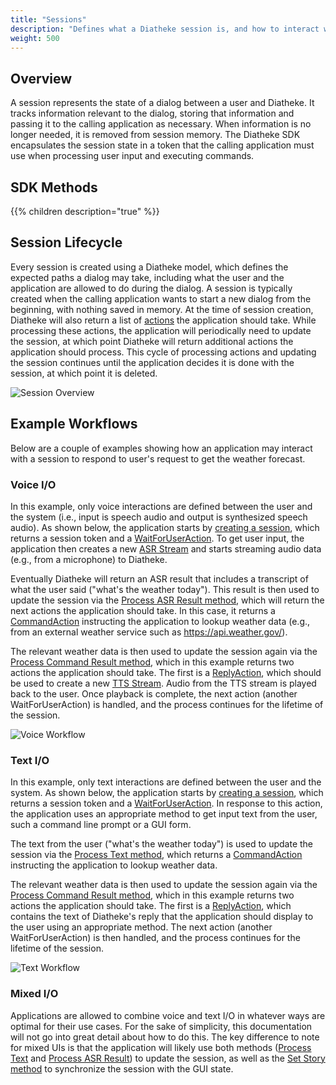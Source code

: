 ```yaml
---
title: "Sessions"
description: "Defines what a Diatheke session is, and how to interact with it."
weight: 500
---
```


## Overview
A session represents the state of a dialog between a user and Diatheke. It
tracks information relevant to the dialog, storing that information and
passing it to the calling application as necessary. When information is no longer
needed, it is removed from session memory. The Diatheke SDK encapsulates
the session state in a token that the calling application must use when processing
user input and executing commands.

## SDK Methods
{{% children description="true" %}}

## Session Lifecycle
Every session is created using a Diatheke model, which defines the
expected paths a dialog may take, including what the user and the
application are allowed to do during the dialog. A session is typically
created when the calling application wants to start a new dialog from the beginning,
with nothing saved in memory. At the time of session creation, Diatheke will also
return a list of [actions](./actions) the application should take. While
processing these actions, the application will periodically need to update the
session, at which point Diatheke will return additional actions the application
should process. This cycle of processing actions and updating the session
continues until the application decides it is done with the session, at which
point it is deleted.

![Session Overview](../img/session_overview.png)

## Example Workflows
Below are a couple of examples showing how an application may interact with a
session to respond to user's request to get the weather forecast.

### Voice I/O
In this example, only voice interactions are defined between the user and
the system (i.e., input is speech audio and output is synthesized speech
audio). As shown below, the application starts by [creating a session](./create),
which returns a session token and a
[WaitForUserAction](./actions/#wait-for-user-action). To get user input,
the application then creates a new [ASR Stream](../audio-input) and starts
streaming audio data (e.g., from a microphone) to Diatheke.

Eventually Diatheke will return an ASR result that includes a transcript
of what the user said ("what's the weather today"). This result is then
used to update the session via the
[Process ASR Result method](./update/#process-asr-result), which will
return the next actions the application should take. In this case, it returns a
[CommandAction](./actions/#command-action) instructing the application to lookup
weather data (e.g., from an external weather service such as https://api.weather.gov/).

The relevant weather data is then used to update the session again via the
[Process Command Result method](./update/#process-command-result), which
in this example returns two actions the application should take. The first is a
[ReplyAction](./actions/#reply-action), which should be used to create a
new [TTS Stream](../audio-output). Audio from the TTS stream is played
back to the user. Once playback is complete, the next action (another
WaitForUserAction) is handled, and the process continues for the lifetime
of the session.

![Voice Workflow](../img/voice_workflow.png)

### Text I/O
In this example, only text interactions are defined between the user and
the system. As shown below, the application starts by [creating a session](./create),
which returns a session token and a
[WaitForUserAction](./actions/#wait-for-user-action). In response to this
action, the application uses an appropriate method to get input text from the
user, such a command line prompt or a GUI form.

The text from the user ("what's the weather today") is used to update the
session via the [Process Text method](./update/#process-text), which
returns a [CommandAction](./actions/#command-action) instructing the application
to lookup weather data.

The relevant weather data is then used to update the session again via the
[Process Command Result method](./update/#process-command-result), which
in this example returns two actions the application should take. The first is a
[ReplyAction](./actions/#reply-action), which contains the text of
Diatheke's reply that the application should display to the user using an
appropriate method. The next action (another WaitForUserAction) is then
handled, and the process continues for the lifetime of the session.

![Text Workflow](../img/text_workflow.png)

### Mixed I/O
Applications are allowed to combine voice and text I/O in whatever ways
are optimal for their use cases. For the sake of simplicity, this
documentation will not go into great detail about how to do this. The key
difference to note for mixed UIs is that the application will likely use both
methods ([Process Text](./update/#process-text) and
[Process ASR Result](./update/#process-asr-result)) to update the session,
as well as the [Set Story method](./update/#set-story) to synchronize the 
session with the GUI state.
